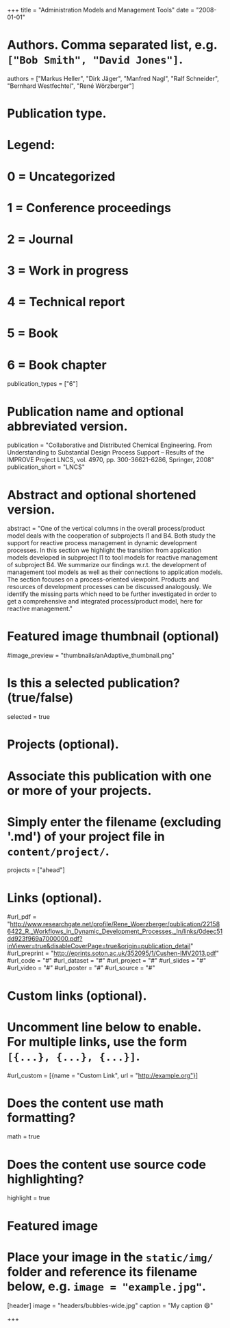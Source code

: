 +++
title = "Administration Models and Management Tools"
date = "2008-01-01"

# Authors. Comma separated list, e.g. `["Bob Smith", "David Jones"]`.
authors = ["Markus Heller", "Dirk Jäger", "Manfred Nagl", "Ralf Schneider", "Bernhard Westfechtel", "René Wörzberger"]

# Publication type.
# Legend:
# 0 = Uncategorized
# 1 = Conference proceedings
# 2 = Journal
# 3 = Work in progress
# 4 = Technical report
# 5 = Book
# 6 = Book chapter
publication_types = ["6"]

# Publication name and optional abbreviated version.
publication = "Collaborative and Distributed Chemical Engineering. From Understanding to Substantial Design Process Support – Results of the IMPROVE Project LNCS, vol. 4970, pp. 300-36621-6286, Springer, 2008"
publication_short = "LNCS"

# Abstract and optional shortened version.
abstract = "One of the vertical columns in the overall process/product model deals with the cooperation of subprojects I1 and B4. Both study the support for reactive process management in dynamic development processes. In this section we highlight the transition from application models developed in subproject I1 to tool models for reactive management of subproject B4. We summarize our findings w.r.t. the development of management tool models as well as their connections to application models. The section focuses on a process-oriented viewpoint. Products and resources of development processes can be discussed analogously. We identify the missing parts which need to be further investigated in order to get a comprehensive and integrated process/product model, here for reactive management."

# Featured image thumbnail (optional)
#image_preview = "thumbnails/anAdaptive_thumbnail.png"

# Is this a selected publication? (true/false)
selected = true

# Projects (optional).
#   Associate this publication with one or more of your projects.
#   Simply enter the filename (excluding '.md') of your project file in `content/project/`.
projects = ["ahead"]

# Links (optional).
#url_pdf = "http://www.researchgate.net/profile/Rene_Woerzberger/publication/221586422_R._Workflows_in_Dynamic_Development_Processes._In/links/0deec51dd923f969a7000000.pdf?inViewer=true&disableCoverPage=true&origin=publication_detail"
#url_preprint = "http://eprints.soton.ac.uk/352095/1/Cushen-IMV2013.pdf"
#url_code = "#"
#url_dataset = "#"
#url_project = "#"
#url_slides = "#"
#url_video = "#"
#url_poster = "#"
#url_source = "#"

# Custom links (optional).
#   Uncomment line below to enable. For multiple links, use the form `[{...}, {...}, {...}]`.
#url_custom = [{name = "Custom Link", url = "http://example.org"}]

# Does the content use math formatting?
math = true

# Does the content use source code highlighting?
highlight = true

# Featured image
# Place your image in the `static/img/` folder and reference its filename below, e.g. `image = "example.jpg"`.
[header]
image = "headers/bubbles-wide.jpg"
caption = "My caption :smile:"

+++
